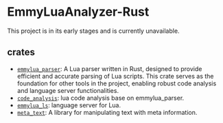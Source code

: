 # EmmyLuaAnalyzer-Rust

This project is in its early stages and is currently unavailable.

## crates

- [`emmylua_parser`](./crates/emmylua_parser): A Lua parser written in Rust, designed to provide efficient and accurate parsing of Lua scripts. This crate serves as the foundation for other tools in the project, enabling robust code analysis and language server functionalities.
- [`code_analysis`](./crates/code_analysis): lua code analysis base on emmylua_parser.
- [`emmylua_ls`](./crates/emmylua_ls): language server for Lua.
- [`meta_text`](./crates/meta_text): A library for manipulating text with meta information.